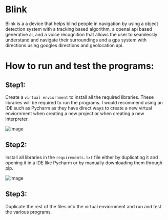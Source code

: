 # Blink
Blink is a a device that helps blind people in navigation by using a object detection system with a tracking based algorithm, a openai api based generative ai, and a voice recognition that allows the user to seamlessly understand and navigate their surroundings and a gps system with directions using googles directions and geolocation api.

# How to run and test the programs:
## Step1: 
Create a `virtual enviornment` to install all the required libraries. These libraries will be required to run the programs. I would recommend using an IDE such as Pycharm as they have direct ways to create a new virtual enviornment when creating a new project or when creating a new interpreter.

![image](https://github.com/varenya-gupta/Blink/assets/153254554/a0046503-c117-4067-82c4-436b6f7f6a39)

## Step2:
Install all libraries in the `requirements.txt` file either by duplicating it and opening it in a IDE like Pycharm or by manually downloading them through pip.

![image](https://github.com/varenya-gupta/Blink/assets/153254554/f65d2b10-7321-4691-8818-d49b622f6b1e)

## Step3:
Duplicate the rest of the files into the virtual enviornment and run and test the various programs.
